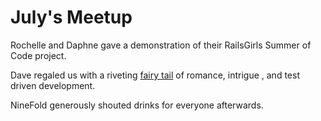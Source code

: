 # July's Meetup

Rochelle and Daphne gave a demonstration of their RailsGirls Summer of Code project.

Dave regaled us with a riveting [fairy tail](rspec-vs-minitest) of romance, intrigue , and test driven development.

NineFold generously shouted drinks for everyone afterwards. 